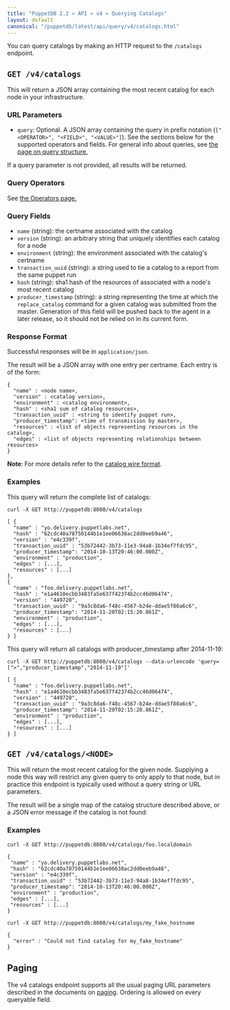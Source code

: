 ```yaml
---
title: "PuppetDB 2.2 » API » v4 » Querying Catalogs"
layout: default
canonical: "/puppetdb/latest/api/query/v4/catalogs.html"
---
```


[curl]: ../curl.html#using-curl-from-localhost-non-sslhttp
[catalog]: ../../wire_format/catalog_format_v4.html
[paging]: ./paging.html
[query]: ./query.html

You can query catalogs by making an HTTP request to the
`/catalogs` endpoint.

## `GET /v4/catalogs`

This will return a JSON array containing the most recent catalog for each node in your infrastructure.

### URL Parameters
* `query`: Optional. A JSON array containing the query in prefix notation (`["<OPERATOR>", "<FIELD>", "<VALUE>"]`). See the sections below for the supported operators and fields. For general info about queries, see [the page on query structure.][query]

If a query parameter is not provided, all results will be returned.

### Query Operators

See [the Operators page.](./operators.html)

### Query Fields

* `name` (string): the certname associated with the catalog
* `version` (string): an arbitrary string that uniquely identifies each catalog for a node
* `environment` (string): the environment associated with the catalog's certname
* `transaction_uuid` (string): a string used to tie a catalog to a report from the same puppet run
* `hash` (string): sha1 hash of the resources of associated with a node's most
  recent catalog
* `producer_timestamp` (string): a string representing the time at which the
  `replace_catalog` command for a given catalog was submitted from the master.
  Generation of this field will be pushed back to the agent in a later release, so it
  should not be relied on in its current form.

### Response Format

Successful responses will be in `application/json`.

The result will be a JSON array with one entry per certname. Each entry is of
the form:

    {
      "name" : <node name>,
      "version" : <catalog version>,
      "environment" : <catalog environment>,
      "hash" : <sha1 sum of catalog resources>,
      "transaction_uuid" : <string to identify puppet run>,
      "producer_timestamp": <time of transmission by master>,
      "resources" : <list of objects representing resources in the catalog>,
      "edges" : <list of objects representing relationships between resources>
    }

**Note**: For more details refer to the [catalog wire format][catalog].

### Examples

This query will return the complete list of catalogs:

    curl -X GET http://puppetdb:8080/v4/catalogs

    [ {
      "name" : "yo.delivery.puppetlabs.net",
      "hash" : "62cdc40a78750144b1e1ee06638ac2dd0eeb9a46",
      "version" : "e4c339f",
      "transaction_uuid" : "53b72442-3b73-11e3-94a8-1b34ef7fdc95",
      "producer_timestamp": "2014-10-13T20:46:00.000Z",
      "environment" : "production",
      "edges" : [...],
      "resources" : [...]
    },
    {
      "name" : "foo.delivery.puppetlabs.net",
      "hash" : "e1a4610ecbb3483fa5e637f42374b2cc46d06474",
      "version" : "449720",
      "transaction_uuid" : "9a3c8da6-f48c-4567-b24e-ddae5f80a6c6",
      "producer_timestamp": "2014-11-20T02:15:20.861Z",
      "environment" : "production",
      "edges" : [...],
      "resources" : [...]
    } ]

This query will return all catalogs with producer_timestamp after 2014-11-19:

    curl -X GET http://puppetdb:8080/v4/catalogs --data-urlencode 'query=[">","producer_timestamp","2014-11-19"]'

    [ {
      "name" : "foo.delivery.puppetlabs.net",
      "hash" : "e1a4610ecbb3483fa5e637f42374b2cc46d06474",
      "version" : "449720",
      "transaction_uuid" : "9a3c8da6-f48c-4567-b24e-ddae5f80a6c6",
      "producer_timestamp": "2014-11-20T02:15:20.861Z",
      "environment" : "production",
      "edges" : [...],
      "resources" : [...]
    } ]


## `GET /v4/catalogs/<NODE>`

This will return the most recent catalog for the given node. Supplying a node
this way will restrict any given query to only apply to that node, but in
practice this endpoint is typically used without a query string or URL
parameters.

The result will be a single map of the catalog structure described above, or
a JSON error message if the catalog is not found:

### Examples

    curl -X GET http://puppetdb:8080/v4/catalogs/foo.localdomain

    {
     "name" : "yo.delivery.puppetlabs.net",
     "hash" : "62cdc40a78750144b1e1ee06638ac2dd0eeb9a46",
     "version" : "e4c339f",
     "transaction_uuid" : "53b72442-3b73-11e3-94a8-1b34ef7fdc95",
     "producer_timestamp": "2014-10-13T20:46:00.000Z",
     "environment" : "production",
     "edges" : [...],
     "resources" : [...]
    }

    curl -X GET http://puppetdb:8080/v4/catalogs/my_fake_hostname

    {
      "error" : "Could not find catalog for my_fake_hostname"
    }


## Paging

The v4 catalogs endpoint supports all the usual paging URL parameters described
in the documents on [paging][paging]. Ordering is allowed on every queryable
field.
